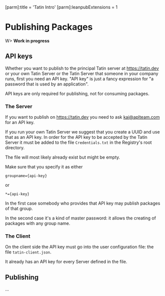 [parm]:title             = 'Tatin Intro'
[parm]:leanpubExtensions = 1


# Publishing Packages

W> **Work in progress**

## API keys

Whether you want to publish to the principal Tatin server at <https://tatin.dev> or your own Tatin Server or the Tatin Server that someone in your company runs, first you need an API key. "API key" is just a fancy expression for "a password that is used by an application".

API keys are only required for publishing, not for consuming packages.

### The Server

If you want to publish on https://tatin.dev you need to ask [kai@aplteam.com](mailto:kai@aplteam.com) for an API key.

If you run your own Tatin Server we suggest that you create a UUID and use that as an API key. In order for the API key to be accepted by the Tatin Server it must be added to the file `Credentials.txt` in the Registry's root directory.

The file will most likely already exist but might be empty.

Make sure that you specify it as either

```
groupname={api-key}
```

or

```
*={api-key}
```

In the first case somebody who provides that API key may publish packages of that group.

In the second case it's a kind of master password: it allows the creating of packages with any group name.

### The Client

On the client side the API key must go into the user configuration file: the file `tatin-client.json`.

It already has an API key for every Server defined in the file.


## Publishing


...